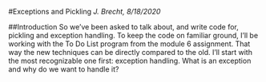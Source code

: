 #Exceptions and Pickling
*J. Brecht, 8/18/2020*

##Introduction
So we’ve been asked to talk about, and write code for, pickling and exception handling. To keep the code on familiar ground, I’ll be working with the To Do List program from the module 6 assignment. That way the new techniques can be directly compared to the old.
I’ll start with the most recognizable one first: exception handling.
What is an exception and why do we want to handle it?
